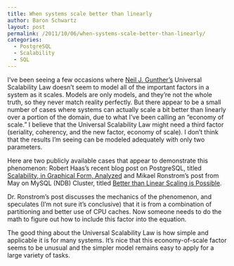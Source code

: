 ```yaml
---
title: When systems scale better than linearly
author: Baron Schwartz
layout: post
permalink: /2011/10/06/when-systems-scale-better-than-linearly/
categories:
  - PostgreSQL
  - Scalability
  - SQL
---
```

I&#8217;ve been seeing a few occasions where [Neil J. Gunther&#8217;s][1] Universal Scalability Law doesn&#8217;t seem to model all of the important factors in a system as it scales. Models are only models, and they&#8217;re not the whole truth, so they never match reality perfectly. But there appear to be a small number of cases where systems can actually scale a bit better than linearly over a portion of the domain, due to what I&#8217;ve been calling an &#8220;economy of scale.&#8221; I believe that the Universal Scalability Law might need a third factor (seriality, coherency, and the new factor, economy of scale). I don&#8217;t think that the results I&#8217;m seeing can be modeled adequately with only two parameters.

Here are two publicly available cases that appear to demonstrate this phenomenon: Robert Haas&#8217;s recent blog post on PostgreSQL, titled [Scalability, in Graphical Form, Analyzed][2] and Mikael Ronstrom&#8217;s post from May on MySQL (NDB) Cluster, titled [Better than Linear Scaling is Possible][3].

Dr. Ronstrom&#8217;s post discusses the mechanics of the phenomenon, and speculates (I&#8217;m not sure it&#8217;s conclusive) that it is from a combination of partitioning and better use of CPU caches. Now someone needs to do the math to figure out how to include this factor into the equation.

The good thing about the Universal Scalability Law is how simple and applicable it is for many systems. It&#8217;s nice that this economy-of-scale factor seems to be unusual and the simpler model remains easy to apply for a large variety of tasks.

 [1]: http://www.perfdynamics.com/
 [2]: http://rhaas.blogspot.com/2011/09/scalability-in-graphical-form-analyzed.html
 [3]: http://mikaelronstrom.blogspot.com/2011/05/better-than-linear-scaling-is-possible.html